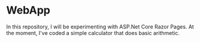 # WebApp
In this repository, I will be experimenting with ASP.Net Core Razor Pages. At the moment, I've coded a simple calculator that does basic arithmetic.

